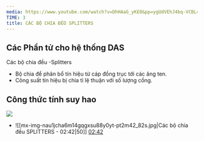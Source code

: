 ```yaml
---
media: https://www.youtube.com/watch?v=DhHAaG_yKE0&pp=ygUdVEhJ4bq-VCBL4bq-IEjhu4YgVEjhu5BORyBEQVM%3D
TIME: 3
title: CÁC BỘ CHIA ĐỀU SPLITTERS
---
```




## Các Phần tử cho hệ thống DAS

Các bộ chia đều -Splitters

- Bộ chia để phân bổ tín hiệu từ cáp đồng trục tới các ăng ten.
- Công suất tín hiệu bị chia tỉ lệ thuận với số lượng cổng.
## Công thức tính suy hao
![](https://res.cloudinary.com/dcqf82eor/image/upload/f_auto/v1759977968/civil%203D/cxjgqttbrgp035u2bwhq.png)

- ![[mx-img-nau1jcha6m14gqgxsu88y0yt-pt2m42_82s.jpg|Các bộ chia đều SPLITTERS - 02:42|50]] [02:42](https://www.youtube.com/watch?v=DhHAaG_yKE0#t=02:42.82) 



